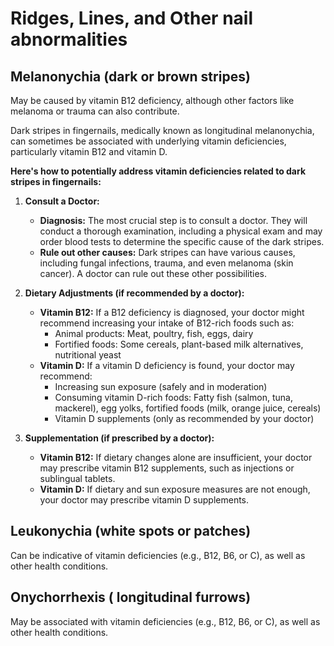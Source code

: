 # Ridges, Lines, and Other nail abnormalities

## Melanonychia (dark or brown stripes)

May be caused by vitamin B12 deficiency, although other factors like melanoma or trauma can also contribute.

Dark stripes in fingernails, medically known as longitudinal melanonychia, can sometimes be associated with underlying vitamin deficiencies, particularly vitamin B12 and vitamin D.

**Here's how to potentially address vitamin deficiencies related to dark stripes in fingernails:**

1. **Consult a Doctor:**
    * **Diagnosis:** The most crucial step is to consult a doctor. They will conduct a thorough examination, including a physical exam and may order blood tests to determine the specific cause of the dark stripes.
    * **Rule out other causes:** Dark stripes can have various causes, including fungal infections, trauma, and even melanoma (skin cancer). A doctor can rule out these other possibilities.

2. **Dietary Adjustments (if recommended by a doctor):**
    * **Vitamin B12:** If a B12 deficiency is diagnosed, your doctor might recommend increasing your intake of B12-rich foods such as:
        * Animal products: Meat, poultry, fish, eggs, dairy
        * Fortified foods: Some cereals, plant-based milk alternatives, nutritional yeast
    * **Vitamin D:** If a vitamin D deficiency is found, your doctor may recommend:
        * Increasing sun exposure (safely and in moderation)
        * Consuming vitamin D-rich foods: Fatty fish (salmon, tuna, mackerel), egg yolks, fortified foods (milk, orange juice, cereals)
        * Vitamin D supplements (only as recommended by your doctor)

3. **Supplementation (if prescribed by a doctor):**
    * **Vitamin B12:** If dietary changes alone are insufficient, your doctor may prescribe vitamin B12 supplements, such as injections or sublingual tablets.
    * **Vitamin D:** If dietary and sun exposure measures are not enough, your doctor may prescribe vitamin D supplements.

## Leukonychia (white spots or patches)

Can be indicative of vitamin deficiencies (e.g., B12, B6, or C), as well as other health conditions.

## Onychorrhexis ( longitudinal furrows)

May be associated with vitamin deficiencies (e.g., B12, B6, or C), as well as other health conditions.
